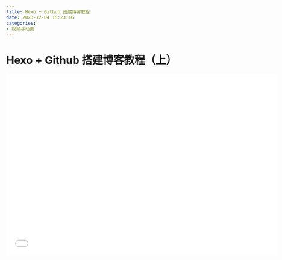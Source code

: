 ```yaml
---
title: Hexo + Github 搭建博客教程
date: 2023-12-04 15:23:46
categories:
- 视频与动画
---
```


# Hexo + Github 搭建博客教程（上）

<iframe src="//player.bilibili.com/player.html?bvid=BV1gN411M7WG&page=1"
    width="720" 
    height="480"
    scrolling="no"
    border="0"
    frameborder="no"
    framespacing="0"
    allowfullscreen="true"> 
</iframe>

<!-- # Hexo + Github 搭建博客教程（中）
# Hexo + Github 搭建博客教程（下） -->


